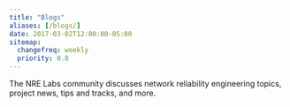 ```yaml
---
title: "Blogs"
aliases: [/blogs/]
date: 2017-03-02T12:00:00-05:00
sitemap:
  changefreq: weekly
  priority: 0.8
---
```


The NRE Labs community discusses network reliability engineering topics, project news, tips and tracks, and more.
